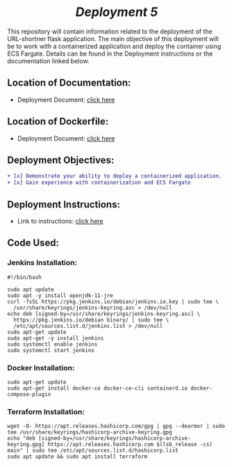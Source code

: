 <h1 align=center><strong><em>Deployment 5</em></strong></h1>

<div align=left>This repository will contain information related to the deployment of the URL-shortner flask application. The main objective of this deployment will be to work with a containerized application and deploy the container using ECS Fargate. Details can be found in the Deployment instructions or the documentation linked below.</div>

## Location of Documentation:
* Deployment Document: [click here](https://github.com/bmol5/kuralabs_deployment_4/blob/main/Documentation/Deployment4.pdf)

## Location of Dockerfile:
* Deployment Document: [click here](https://github.com/bmol5/kuralabs_deployment_5/blob/main/dockerf/dockerfile)

## Deployment Objectives:
``` diff
+ [x] Demonstrate your ability to deploy a containerized application.
+ [x] Gain experience with containerization and ECS Fargate
```

## Deployment Instructions:
* Link to instructions: [click here](https://github.com/kura-labs-org/kuralabs_deployment_5/blob/main/Deployment-5_Assignment.pdf)


## Code Used:

### Jenkins Installation:
```
#!/bin/bash

sudo apt update
sudo apt -y install openjdk-11-jre
curl -fsSL https://pkg.jenkins.io/debian/jenkins.io.key | sudo tee \
  /usr/share/keyrings/jenkins-keyring.asc > /dev/null
echo deb [signed-by=/usr/share/keyrings/jenkins-keyring.asc] \
  https://pkg.jenkins.io/debian binary/ | sudo tee \
  /etc/apt/sources.list.d/jenkins.list > /dev/null
sudo apt-get update
sudo apt-get -y install jenkins
sudo systemctl enable jenkins
sudo systemctl start jenkins
```


### Docker Installation:
```
sudo apt-get update
sudo apt-get install docker-ce docker-ce-cli containerd.io docker-compose-plugin
```


### Terraform Installation:
```
wget -O- https://apt.releases.hashicorp.com/gpg | gpg --dearmor | sudo tee /usr/share/keyrings/hashicorp-archive-keyring.gpg
echo "deb [signed-by=/usr/share/keyrings/hashicorp-archive-keyring.gpg] https://apt.releases.hashicorp.com $(lsb_release -cs) main" | sudo tee /etc/apt/sources.list.d/hashicorp.list
sudo apt update && sudo apt install terraform
```

